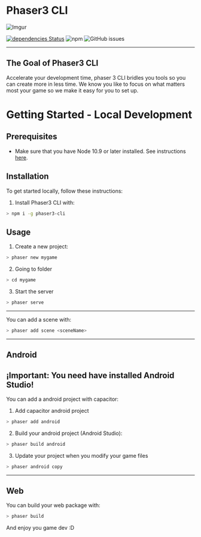 # Phaser3 CLI

![Imgur](https://i.imgur.com/PXv0Vvx.png)

[![dependencies Status](https://david-dm.org/gammafp/phaser3-cli/status.svg)](https://david-dm.org/gammafp/phaser3-cli) ![npm](https://img.shields.io/npm/v/phaser3-cli.svg) ![GitHub issues](https://img.shields.io/github/issues/gammafp/phaser3-cli.svg)

----

## The Goal of Phaser3 CLI

Accelerate your development time, phaser 3 CLI bridles you tools so you can create more in less time. We know you like to focus on what matters most your game so we make it easy for you to set up.

# Getting Started - Local Development

## Prerequisites
- Make sure that you have Node 10.9 or later installed. See instructions [here](https://nodejs.org/en/download/).

## Installation
To get started locally, follow these instructions:

1. Install Phaser3 CLI with: 
```bash
> npm i -g phaser3-cli
```

## Usage
1. Create a new project:
```bash
> phaser new mygame
```
2. Going to folder
```bash
> cd mygame
```
3. Start the server

```bash
> phaser serve
```
---
You can add a scene with: 
```bash
> phaser add scene <sceneName>
```

---
## Android
## ¡Important: You need have installed Android Studio!
You can add a android project with capacitor:
1. Add capacitor android project
```bash
> phaser add android
```
2. Build your android project (Android Studio):
```bash
> phaser build android
```

3. Update your project when you modify your game files
```bash
> phaser android copy
```


---
## Web
You can build your web package with: 
```bash
> phaser build 
```

And enjoy you game dev :D